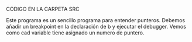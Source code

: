 CÓDIGO EN LA CARPETA SRC

Este programa es un sencillo programa para entender punteros.
Debemos añadir un breakpoint en la declaración de b y ejecutar el debugger.
Vemos como cad variable tiene asignado un numero de puntero.

